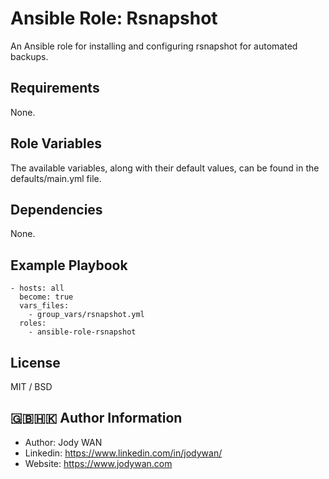 Ansible Role: Rsnapshot
=========

An Ansible role for installing and configuring rsnapshot for automated backups.

Requirements
------------

None.

Role Variables
--------------

The available variables, along with their default values, can be found in the defaults/main.yml file.

Dependencies
------------

None.

Example Playbook
----------------

    - hosts: all
      become: true
      vars_files:
        - group_vars/rsnapshot.yml
      roles:
        - ansible-role-rsnapshot

License
-------

MIT / BSD

🇬🇧🇭🇰 Author Information
------------------

* Author: Jody WAN
* Linkedin: https://www.linkedin.com/in/jodywan/
* Website: https://www.jodywan.com
